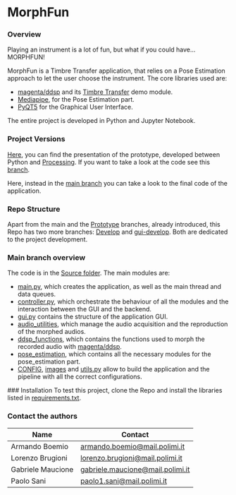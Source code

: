 # MorphFun
### Overview
Playing an instrument is a lot of fun, but what if you could have... MORPHFUN!

MorphFun is a Timbre Transfer application, that relies on a Pose Estimation approach to let the user choose the instrument.
The core libraries used are:
- [magenta/ddsp](https://github.com/magenta/ddsp) and its [Timbre Transfer](https://colab.research.google.com/github/magenta/ddsp/blob/master/ddsp/colab/demos/timbre_transfer.ipynb) demo module.
- [Mediapipe](https://google.github.io/mediapipe/), for the Pose Estimation part.
- [PyQT5](https://pypi.org/project/PyQt5/) for the Graphical User Interface.

The entire project is developed in Python and Jupyter Notebook.

### Project Versions
[Here](https://github.com/PaoloSani/MorphFun/blob/main/prototype_MORPHUN%20PRESENTATION.pptx), you can find the presentation of the prototype, developed between Python and [Processing](https://processing.org/).
If you want to take a look at the code see this [branch](https://github.com/PaoloSani/MorphFun/tree/Prototype).

Here, instead in the [main branch](https://github.com/PaoloSani/MorphFun) you can take a look to the final code of the application.

### Repo Structure
Apart from the main and the [Prototype](https://github.com/PaoloSani/MorphFun/tree/Prototype) branches, already introduced, this Repo has two more branches: [Develop](https://github.com/PaoloSani/MorphFun/tree/Develop) and [gui-develop](https://github.com/PaoloSani/MorphFun/tree/gui-develop). Both are dedicated to the project development.

### Main branch overview
The code is in the [Source folder](https://github.com/PaoloSani/MorphFun/tree/main/Source).
The main modules are:
- [main.py](https://github.com/PaoloSani/MorphFun/blob/main/Source/main.py), which creates the application, as well as the main thread and data queues.
- [controller.py](https://github.com/PaoloSani/MorphFun/blob/main/Source/controller.py), which orchestrate the behaviour of all the modules and the interaction between the GUI and the backend.
- [gui.py](https://github.com/PaoloSani/MorphFun/blob/main/Source/gui.py) contains the structure of the application GUI.
- [audio_utilities](https://github.com/PaoloSani/MorphFun/tree/main/Source/audio_utilities), which manage the audio acquisition and the reproduction of the morphed audios.
- [ddsp_functions](https://github.com/PaoloSani/MorphFun/tree/main/Source/ddsp_functions), which contains the functions used to morph the recorded audio with [magenta/ddsp](https://github.com/magenta/ddsp).
- [pose_estimation](https://github.com/PaoloSani/MorphFun/tree/main/Source/pose_estimation), which contains all the necessary modules for the pose_estimation part.
- [CONFIG](https://github.com/PaoloSani/MorphFun/tree/main/Source/CONFIG), [images](https://github.com/PaoloSani/MorphFun/tree/main/Source/images) and [utils.py](https://github.com/PaoloSani/MorphFun/blob/main/Source/utils.py) allow to build the application and the pipeline with all the correct configurations.

### Installation
To test this project, clone the Repo and install the libraries listed in [requirements.txt](https://github.com/PaoloSani/MorphFun/blob/main/requirements.txt).

### Contact the authors
| Name              | Contact                          |
|-------------------|----------------------------------|
| Armando Boemio    | armando.boemio@mail.polimi.it    |
| Lorenzo Brugioni  | lorenzo.brugioni@mail.polimi.it  |
| Gabriele Maucione | gabriele.maucione@mail.polimi.it |
| Paolo Sani        | paolo1.sani@mail.polimi.it       |
